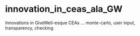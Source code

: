 # innovation_in_ceas_ala_GW
Innovations in GiveWell-esque CEAs ... monte-carlo, user input, transparency, checking
